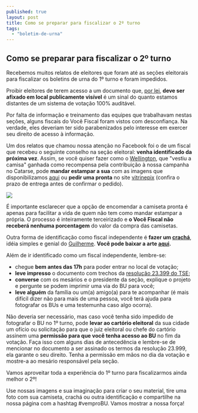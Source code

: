 ```yaml
---
published: true
layout: post
title: Como se preparar para fiscalizar o 2º turno
tags: 
  - "boletim-de-urna"
---
```


## Como se preparar para fiscalizar o 2º turno

Recebemos muitos relatos de eleitores que foram até as seções eleitorais para fiscalizar os boletins de urna do 1º turno e foram impedidos.

Proibir eleitores de terem acesso a um documento que, [por lei](https://bit.ly/bu-obrigatorio), **deve ser afixado em local publicamente visível** é um sinal do quanto estamos distantes de um sistema de votação 100% auditável.

Por falta de informação e treinamento das equipes que trabalhavam nestas seções,  alguns fiscais do Você Fiscal foram vistos com desconfiança. Na verdade, eles deveriam ter sido parabenizados pelo interesse em exercer seu direito de acesso à informação.

Um dos relatos que chamou nossa atenção no Facebook foi o de um fiscal que recebeu o seguinte conselho na seção eleitoral: **venha identificado da próxima vez**. Assim, se você quiser fazer como o [Wellington](https://www.facebook.com/photo.php?fbid=772569649466862&set=a.103307106393123.4273.100001415020485&type=1&theater), que "vestiu a camisa" ganhada como recompensa pela contribuição à nossa campanha no Catarse, pode **mandar estampar a sua** com as imagens que disponibilizamos [aqui](http://bit.ly/vocefiscal-camisetas) ou **pedir uma pronta** no site [vitrinepix](http://www.vitrinepix.com.br/vocefiscal/) (confira o prazo de entrega antes de confirmar o pedido).

![](http://i.imgur.com/NUl6ZKV.png)

É importante esclarecer que a opção de encomendar a camiseta pronta é apenas para facilitar a vida de quem não tem como mandar estampar a própria. O processo é inteiramente terceirizado e **o Você Fiscal não receberá nenhuma porcentagem** do valor da compra das camisetas.

Outra forma de identificação como fiscal independente é **fazer um [crachá](https://bit.ly/vocefiscal-cracha)**, idéia simples e genial do [Guilherme](https://www.facebook.com/video.php?v=696197140465230&set=vb.100002248529100&type=2&theater). **Você pode baixar a arte [aqui](https://bit.ly/vocefiscal-cracha).**

Além de ir identificado como um fiscal independente, lembre-se:

* chegue **bem antes das 17h** para poder entrar no local de votação;
* **leve impresso** o documento com trechos da [resolução 23.399 do TSE](https://bit.ly/bu-obrigatorio);
* **converse** com os mesários e o presidente da seção, explique o projeto e pergunte se podem imprimir uma via do BU para você;
* **leve alguém** da família ou um(a) amigo(a) para te acompanhar (é mais difícil dizer não para mais de uma pessoa, você terá ajuda para fotografar os BUs e uma testemunha caso algo ocorra).

Não deveria ser necessário, mas caso você tenha sido impedido de fotografar o BU no 1º turno, pode **levar ao cartório eleitoral** da sua cidade um ofício ou solicitação para que o juiz eleitoral ou chefe do cartório assinem uma **permissão para que você tenha acesso ao BU** no fim da votação. Faça isso com alguns dias de antecedência e lembre-se de mencionar no documento a ser assinado os termos da resolução 23.999, ela garante o seu direito. Tenha a permissão em mãos no dia da votação e mostre-a ao mesário responsável pela seção.

Vamos aproveitar toda a experiência do 1º turno para fiscalizarmos ainda melhor o 2º!

Use nossas imagens e sua imaginação para criar o seu material, tire uma foto com sua camiseta, crachá ou outra identificação e compartilhe na nossa página com a hashtag #vemproBU.  Vamos mostrar a nossa força!